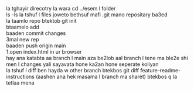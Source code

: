 la tghayir direcotry la wara cd ../esem l folder <br>
ls -ls la tshuf l files joweto bethsuf mafi .git mano repositary ba3ed <br>
la taamlo repo btektob git init <br>
btaamelo add <br>
baaden commit changes <br>
3mal new rep <br>
baaden push origin main <br>
1.open index.html in ur browser <br> 
hay ana katabta aa branch l main aza be2lob aal branch l tene ma ble2e shi men l changes yali sayavata hone ka2an hone seperate koliyan<br>
la tshuf l diff ben hayda w other branch btekbos git diff feature-readme-instructions (aashen ana hek masama l branch ma sharet) btekbos q la tetlaa mena